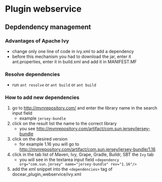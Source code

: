 # Plugin webservice

## Depdendency management

### Advantages of Apache Ivy

* change only one line of code in ivy.xml to add a dependency
* before this mechanism you had to download the jar, enter it ant.properties, enter it in build.xml and add it in MANIFEST.MF

### Resolve dependencies

* run `ant resolve` or `ant build` or `ant build`

### How to add new dependencies

1. go to http://mvnrepository.com/ and enter the library name in the search input field
    * example `jersey-bundle`
2. click on the result list the name to the correct library
    * you see http://mvnrepository.com/artifact/com.sun.jersey/jersey-bundle
3. click on the desired version
    * for example 1.16 you will go to http://mvnrepository.com/artifact/com.sun.jersey/jersey-bundle/1.16
4. click in the tab list of Maven, Ivy, Grape, Gradle, Buildr, SBT the `Ivy` tab
    * you will see in the textarea input field `<dependency org="com.sun.jersey" name="jersey-bundle" rev="1.16"/>`
5. add the xml snippet into the `<dependencies>` tag of docear_plugin_webservice/ivy.xml
